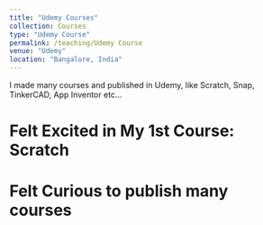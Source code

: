 ```yaml
---
title: "Udemy Courses"
collection: Courses
type: "Udemy Course"
permalink: /teaching/Udemy Course
venue: "Udemy"
location: "Bangalore, India"
---
```


I made many courses and published in Udemy, like Scratch, Snap, TinkerCAD, App Inventor etc...

Felt Excited in My 1st Course: Scratch
======

Felt Curious to publish many courses
======
